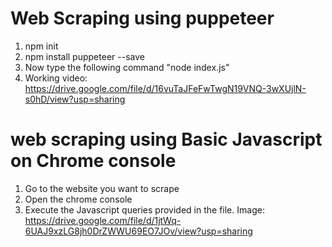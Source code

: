 # Web Scraping using puppeteer  
1) npm init
2) npm install puppeteer --save
3) Now type the following command "node index.js"
4) Working video: https://drive.google.com/file/d/16vuTaJFeFwTwgN19VNQ-3wXUjlN-s0hD/view?usp=sharing
  
  
# web scraping using Basic Javascript on Chrome console 
1) Go to the website you want to scrape
2) Open the chrome console 
3) Execute the Javascript queries provided in the file.
Image: https://drive.google.com/file/d/1jtWq-6UAJ9xzLG8jh0DrZWWU69EO7JOv/view?usp=sharing
